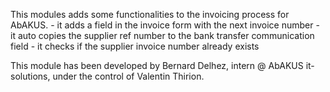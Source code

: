 This modules adds some functionalities to the invoicing process for AbAKUS. - it adds a field in the invoice form with the next invoice number - it auto copies the supplier ref number to the bank transfer communication field - it checks if the supplier invoice number already exists

This module has been developed by Bernard Delhez, intern @ AbAKUS it-solutions, under the control of Valentin Thirion.
